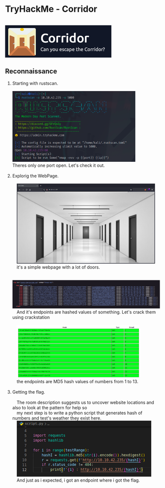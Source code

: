 <h1>TryHackMe - Corridor</h1><br>
<img src="./img/room-icon.png" alt="room-icon">
<h2>Reconnaissance</h2>
<ol>
    <li>
        Starting with rustscan.<br><br>
        <img src="./img/rustscan.png" alt="rustscan" width="400"><br>
        Theres only one port open. Let's check it out.
    </li><br>
    <li>
        Explorig the WebPage.<br><br>
            &emsp;<img src="./img/webpage.png" alt="webpage" width="450"><br>
            &emsp;it's a simple webpage with a lot of doors.<br><br>
            &emsp;<img src="./img/source-code.png" alt="source-code" width="550"><br>
            &emsp;And it's endpoints are hashed values of something. Let's crack them using crackstation<br><br>
            &emsp;<img src="./img/hashes.png" alt="hashes" width="400"><br>
            &emsp;the endpoints are MD5 hash values of numbers from 1 to 13.<br>
    </li><br>
    <li>
        Getting the flag.<br><br>
            &emsp;The room description suggests us to uncover website locations and also to look at the pattern for help so<br>
            &emsp;my next step is to write a python script that generates hash of numbers and test's weather they exist here.<br>
            &emsp;<img src="./img/python-script.png" alt="script"><br>
            &emsp;And just as i expected, i got an endpoint where i got the flag.<br><br>
    </li>
</ol>

